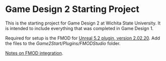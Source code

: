 # Game Design 2 Starting Project
This is the starting project for Game Design 2 at Wichita State University. It is intended to include everything that was completed in Game Design 1.

Required for setup is the FMOD for [Unreal 5.2 plugin, version 2.02.20](https://www.fmod.com/download). Add the files to the *Game2Start/Plugins/FMODStudio* folder.

[Notes on FMOD integration](https://gist.github.com/brianisbrilliant/b9a15cb337bbb82208a18a5220611b6d).
